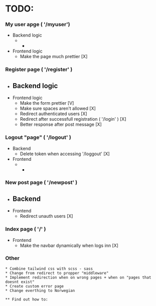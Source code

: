 # TODO:

### My user apge ( '/myuser')
* Backend logic
    * -
* Frontend logic
    * Make the page much prettier [X]

### Register page ( '/register' )
* Backend logic
    -
* Frontend logic
    * Make the form prettier [V]
    * Make sure spaces aren't allowed [X]
    * Redirect authenticated users [X]
    * Redirect after successfull registration ( '/login' ) [X]
    * Better response after post message [X]

### Logout "page" ( '/logout' )
* Backend
    * Delete token when accessing '/loggout' [X]
* Frontend
    * -

### New post page ( '/newpost' )
* Backend
    -
* Frontend
    * Redirect unauth users [X]

### Index page ( '/' )
* Frontend
    * Make the navbar dynamically when logs inn [X]

### Other
    * Combine tailwind css with scss - sass
    * Change from redirect to propper "middleware"
    * Implement redirection when on wrong pages + when on "pages that doesnt exist"
    * Create custom error page
    * Change everthing to Norwegian

    ** Find out how to:

### 
